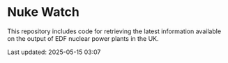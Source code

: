 # Nuke Watch

This repository includes code for retrieving the latest information available on the output of EDF nuclear power plants in the UK.

Last updated: 2025-05-15 03:07